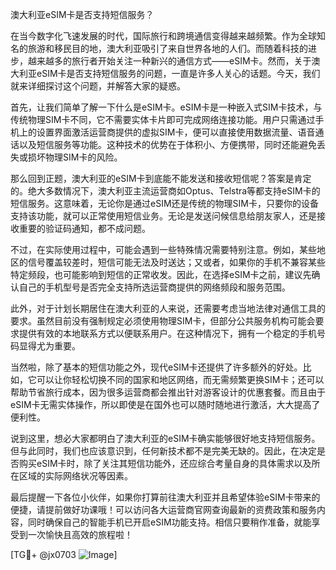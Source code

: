 澳大利亚eSIM卡是否支持短信服务？

在当今数字化飞速发展的时代，国际旅行和跨境通信变得越来越频繁。作为全球知名的旅游和移民目的地，澳大利亚吸引了来自世界各地的人们。而随着科技的进步，越来越多的旅行者开始关注一种新兴的通信方式——eSIM卡。然而，关于澳大利亚eSIM卡是否支持短信服务的问题，一直是许多人关心的话题。今天，我们就来详细探讨这个问题，并解答大家的疑惑。

首先，让我们简单了解一下什么是eSIM卡。eSIM卡是一种嵌入式SIM卡技术，与传统物理SIM卡不同，它不需要实体卡片即可完成网络连接功能。用户只需通过手机上的设置界面激活运营商提供的虚拟SIM卡，便可以直接使用数据流量、语音通话以及短信服务等功能。这种技术的优势在于体积小、方便携带，同时还能避免丢失或损坏物理SIM卡的风险。

那么回到正题，澳大利亚的eSIM卡到底能不能发送和接收短信呢？答案是肯定的。绝大多数情况下，澳大利亚主流运营商如Optus、Telstra等都支持eSIM卡的短信服务。这意味着，无论你是通过eSIM还是传统的物理SIM卡，只要你的设备支持该功能，就可以正常使用短信业务。无论是发送问候信息给朋友家人，还是接收重要的验证码通知，都不成问题。

不过，在实际使用过程中，可能会遇到一些特殊情况需要特别注意。例如，某些地区的信号覆盖较差时，短信可能无法及时送达；又或者，如果你的手机不兼容某些特定频段，也可能影响到短信的正常收发。因此，在选择eSIM卡之前，建议先确认自己的手机型号是否完全支持所选运营商提供的网络频段和服务范围。

此外，对于计划长期居住在澳大利亚的人来说，还需要考虑当地法律对通信工具的要求。虽然目前没有强制规定必须使用物理SIM卡，但部分公共服务机构可能会要求提供有效的本地联系方式以便联系用户。在这种情况下，拥有一个稳定的手机号码显得尤为重要。

当然啦，除了基本的短信功能之外，现代eSIM卡还提供了许多额外的好处。比如，它可以让你轻松切换不同的国家和地区网络，而无需频繁更换SIM卡；还可以帮助节省旅行成本，因为很多运营商都会推出针对游客设计的优惠套餐。而且由于eSIM卡无需实体操作，所以即使是在国外也可以随时随地进行激活，大大提高了便利性。

说到这里，想必大家都明白了澳大利亚的eSIM卡确实能够很好地支持短信服务。但与此同时，我们也应该意识到，任何新技术都不是完美无缺的。因此，在决定是否购买eSIM卡时，除了关注其短信功能外，还应综合考量自身的具体需求以及所在区域的实际网络状况等因素。

最后提醒一下各位小伙伴，如果你打算前往澳大利亚并且希望体验eSIM卡带来的便捷，请提前做好功课哦！可以访问各大运营商官网查询最新的资费政策和服务内容，同时确保自己的智能手机已开启eSIM功能支持。相信只要稍作准备，就能享受到一次愉快且高效的旅程啦！

[TG💪+ @jx0703 ![Image](https://github.com/user-attachments/assets/dbca1d08-cadb-493c-b0ec-ad6f7a83f270)]